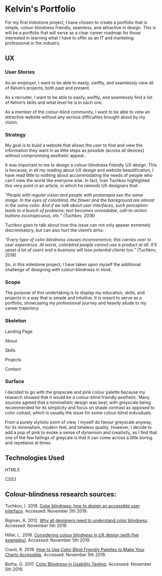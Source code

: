 # Kelvin's Portfolio

For my first milestone project, I have chosen to create a portfolio that is simple, colour-blindness friendly, seamless, and attractive in design. This is will be a portfolio that will serve as a clear career roadmap for those interested in learning what I have to offer as an IT and marketing professional in the industry. 

## UX
### User Stories
As an employer, I want to be able to easily, swiftly, and seamlessly view all of Kelvin’s projects, both past and present.<p>
As a recruiter, I want to be able to easily, swiftly, and seamlessly find a list of Kelvin’s skills and what level he is in each one.<p>
As a member of the colour-blind community, I want to be able to view an attractive website without any serious difficulties brought about by my vision.<p>

### Strategy
My goal is to build a website that allows the user to find and view the information they want in as little steps as possible (across all devices) without compromising aesthetic appeal.<p>
It was important to me to design a colour-blindness friendly UX design. This is because, in all my reading about UX design and website beautification, I have read little to nothing about accommodating the needs of people who can’t view the world like everyone else. In fact, Ivan Tuchkov highlighted this very point in an article, in which he reminds UX designers that:<p>
<i>“People with regular vision and people with protanopia see the same image. In the eyes of colorblind, the flower and the background are almost in the same color. And if we talk about user interfaces, such perception leads to a bunch of problems: text becomes unreadable, call-to-action buttons inconspicuous, etc.”</i> (Tuchkov, 2018)<p>
Tuchkov goes to talk about how this issue can not only appear extremely discriminatory, but can also hurt the client’s aims:<p>
<i>“Every type of color blindness causes inconvenience; this carries over to user experience. At worst, colorblind people cannot use a product at all. It’ll upset a lot of users and a business will lose potential clients too.”</i> (Tuchkov, 2018)<p>
So, in this milestone project, I have taken upon myself the additional challenge of designing with colour-blindness in mind. 

### Scope
The purpose of this undertaking is to display my education, skills, and projects in a way that is simple and intuitive. It is meant to serve as a portfolio, showcasing my professional journey and heavily allude to my career trajectory. 

### Skeleton
Landing Page<p>
About<p>
Skills<p>
Projects<p>
Contact<p>

### Surface
I decided to go with the greyscale and pink colour palette because my research showed that it would be a colour-blind friendly aesthetic. Many sources agreed that a minimalistic design was best, with greyscale being recommended for its simplicity and focus on shade contrast as opposed to color cotrast, which is usually the issue for some colour-blind indvuduals.<p>

From a purely stylistic point of view, I myself do favour greyscale anyway, for its minimalism, modern feel, and timeless quality. However, I decide to add a pop of pink to evoke a sense of dynamism and creativity, as I find that one of the few failings of greycale is that it can come across a little boring and repetieive at times. <p>
  
## Technologies Used
HTML5<p>
CSS3<p>

## Colour-blindness research sources:
Tuchkov, I. 2018. <a href="https://uxdesign.cc/color-blindness-in-user-interfaces-66c27331b858">Color blindness: how to design an accessible user interface</a>. Accessed: November 5th 2019.<p>

Bigman, A. 2012. <a href="https://99designs.ie/blog/tips/designers-need-to-understand-color-blindness/">Why all designers need to understand color blindness</a>. Accessed: November 5th 2019.

Hiller, L. 2018. <a href="https://econsultancy.com/considering-colour-blindness-in-ux-design-with-five-examples/">Considering colour blindness in UX design (with five examples)</a>. Accessed: November 5th 2019.
  
Cravit, R. 2019. <a href="https://venngage.com/blog/color-blind-friendly-palette/">How to Use Color Blind Friendly Palettes to Make Your Charts Accessible</a>. Accessed: November 5th 2019.

Botha, G. 2017. <a href="http://www.garethbotha.com/color-blindness-usability-testing/">Color Blindness in Usability Testing</a>. Accessed: November 5th 2019.
